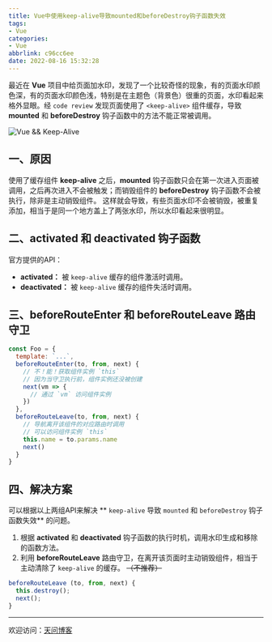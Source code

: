 ```yaml
---
title: Vue中使用keep-alive导致mounted和beforeDestroy钩子函数失效
tags:
- Vue
categories:
- Vue
abbrlink: c96cc6ee
date: 2022-08-16 15:32:28
---
```


最近在 **Vue** 项目中给页面加水印，发现了一个比较奇怪的现象，有的页面水印颜色深，有的页面水印颜色浅，特别是在主题色（背景色）很重的页面，水印看起来格外显眼。经 `code review` 发现页面使用了 `<keep-alive>` 组件缓存，导致 **mounted** 和 **beforeDestroy** 钩子函数中的方法不能正常被调用。

![Vue && Keep-Alive](https://tiven.cn/static/img/img-vue-02-vnCFBMX9o39TemLsW6asl.jpg)

[//]: # (<!-- more -->)

## 一、原因

使用了缓存组件 **keep-alive** 之后，**mounted** 钩子函数只会在第一次进入页面被调用，之后再次进入不会被触发；而销毁组件的 **beforeDestroy** 钩子函数不会被执行，除非是主动销毁组件。
这样就会导致，有些页面水印不会被销毁，被重复添加，相当于是同一个地方盖上了两张水印，所以水印看起来很明显。

## 二、activated 和 deactivated 钩子函数

官方提供的API：
* **activated：** 被 `keep-alive` 缓存的组件激活时调用。
* **deactivated：** 被 `keep-alive` 缓存的组件失活时调用。

## 三、beforeRouteEnter 和 beforeRouteLeave 路由守卫

```js
const Foo = {
  template: `...`,
  beforeRouteEnter(to, from, next) {
    // 不！能！获取组件实例 `this`
    // 因为当守卫执行前，组件实例还没被创建
    next(vm => {
      // 通过 `vm` 访问组件实例
    })
  },
  beforeRouteLeave(to, from, next) {
    // 导航离开该组件的对应路由时调用
    // 可以访问组件实例 `this`
    this.name = to.params.name
    next()
  }
}
```

## 四、解决方案

可以根据以上两组API来解决 ** `keep-alive` 导致 `mounted` 和 `beforeDestroy` 钩子函数失效** 的问题。

1. 根据 **activated** 和 **deactivated** 钩子函数的执行时机，调用水印生成和移除的函数方法。
2. 利用 **beforeRouteLeave** 路由守卫，在离开该页面时主动销毁组件，相当于主动清除了 `keep-alive` 的缓存。 ~~（不推荐）~~

```js
beforeRouteLeave (to, from, next) {
  this.destroy();
  next();
}
```

---

欢迎访问：[天问博客](https://tiven.cn/p/c96cc6ee/ "天问博客-专注于大前端技术")

